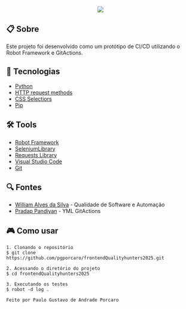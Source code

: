 <h1 align="center">
    <img src="resources/img/robot-logo.png">
</h1>

## 📋 Sobre

Este projeto foi desenvolvido como um protótipo de CI/CD utilizando o Robot Framework e GitActions.

## 🚀 Tecnologias
- [Python](https://www.python.org/)
- [HTTP request methods](https://developer.mozilla.org/en-US/docs/Web/HTTP/Methods)
- [CSS Selectiors](https://developer.mozilla.org/en-US/docs/Web/CSS/CSS_selectors)
- [Pip](https://pip.pypa.io/en/stable/)


## 🛠️ Tools
- [Robot Framework](https://robotframework.org/)
- [SeleniumLibrary](https://robotframework.org/SeleniumLibrary/SeleniumLibrary.html)
- [Requests Library](https://docs.robotframework.org/docs/different_libraries/requests)
- [Visual Studio Code](https://code.visualstudio.com)
- [Git](https://git-scm.com/)

## 🔍 Fontes

- [William Alves da Silva](https://www.youtube.com/@qa.coders) - Qualidade de Software e Automação
- [Pradap Pandiyan](https://talkingabouttesting.com/) - YML GitActions


## 🎮 Como usar
```
1. Clonando o repositório 
$ git clone https://github.com/pgporcaro/frontendQualityhunters2025.git

2. Acessando o diretório do projeto 
$ cd frontendQualityhunters2025

3. Executando os testes
$ robot -d log .

Feito por Paulo Gustavo de Andrade Porcaro
